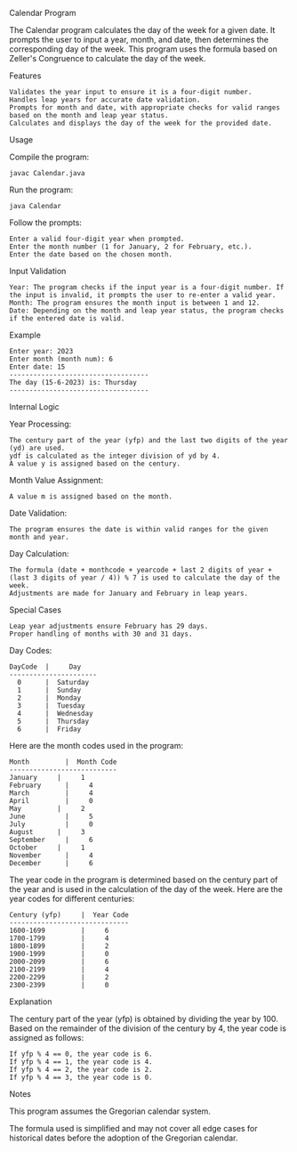 Calendar Program 

The Calendar program calculates the day of the week for a given date. It prompts the user to input a year, month, and date, then determines the corresponding day of the week. This program uses the formula based on Zeller's Congruence to calculate the day of the week.

Features

    Validates the year input to ensure it is a four-digit number.
    Handles leap years for accurate date validation.
    Prompts for month and date, with appropriate checks for valid ranges based on the month and leap year status.
    Calculates and displays the day of the week for the provided date.

Usage

Compile the program:

    javac Calendar.java

Run the program:

    java Calendar

Follow the prompts:

    Enter a valid four-digit year when prompted.
    Enter the month number (1 for January, 2 for February, etc.).
    Enter the date based on the chosen month.

Input Validation

    Year: The program checks if the input year is a four-digit number. If the input is invalid, it prompts the user to re-enter a valid year.
    Month: The program ensures the month input is between 1 and 12.
    Date: Depending on the month and leap year status, the program checks if the entered date is valid.

Example

    Enter year: 2023
    Enter month (month num): 6
    Enter date: 15
    -----------------------------------
    The day (15-6-2023) is: Thursday
    -----------------------------------

Internal Logic

Year Processing:

    The century part of the year (yfp) and the last two digits of the year (yd) are used.
    ydf is calculated as the integer division of yd by 4.
    A value y is assigned based on the century.

Month Value Assignment:

    A value m is assigned based on the month.

Date Validation:

    The program ensures the date is within valid ranges for the given month and year.

Day Calculation:

    The formula (date + monthcode + yearcode + last 2 digits of year + (last 3 digits of year / 4)) % 7 is used to calculate the day of the week.
    Adjustments are made for January and February in leap years.

Special Cases

    Leap year adjustments ensure February has 29 days.
    Proper handling of months with 30 and 31 days.

Day Codes:

    DayCode	 |     Day
    ----------------------
      0	     |  Saturday
      1	     |  Sunday
      2	     |  Monday
      3	     |  Tuesday
      4	     |  Wednesday
      5	     |  Thursday
      6	     |  Friday

Here are the month codes used in the program:

    Month	      |  Month Code
    ---------------------------
    January	    |     1
    February	  |     4
    March	      |     4
    April	      |     0
    May	        |     2
    June	      |     5
    July	      |     0
    August	    |     3
    September	  |     6
    October	    |     1
    November	  |     4
    December	  |     6

The year code in the program is determined based on the century part of the year and is used in the calculation of the day of the week. Here are the year codes for different centuries:

    Century (yfp)	  |  Year Code
    ------------------------------
    1600-1699	      |     6
    1700-1799	      |     4
    1800-1899	      |     2
    1900-1999	      |     0
    2000-2099	      |     6
    2100-2199	      |     4
    2200-2299	      |     2
    2300-2399	      |     0
    
Explanation

The century part of the year (yfp) is obtained by dividing the year by 100.
Based on the remainder of the division of the century by 4, the year code is assigned as follows:

    If yfp % 4 == 0, the year code is 6.
    If yfp % 4 == 1, the year code is 4.
    If yfp % 4 == 2, the year code is 2.
    If yfp % 4 == 3, the year code is 0.

Notes

This program assumes the Gregorian calendar system.

The formula used is simplified and may not cover all edge cases for historical dates before the adoption of the Gregorian calendar.
